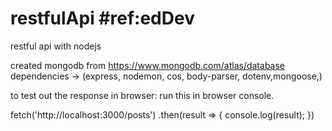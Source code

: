# restfulApi #ref:edDev
restful api with nodejs

created mongodb from https://www.mongodb.com/atlas/database
dependencies -> (express, nodemon, cos, body-parser, dotenv,mongoose,)

to test out the response in browser: run this in browser console.

fetch('http://localhost:3000/posts')
.then(result => {
  console.log(result);
})



